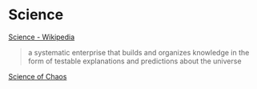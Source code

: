 # Science

[Science - Wikipedia](https://en.wikipedia.org/wiki/Science)

> a systematic enterprise that builds and organizes knowledge in the form of testable explanations and predictions about the universe

[Science of Chaos](http://www.fractalwisdom.com/science-of-chaos/the-ultimate-paradigm-shift/)
